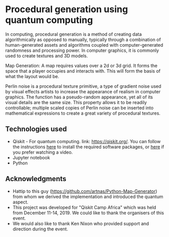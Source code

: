 # Procedural generation using quantum computing

In computing, procedural generation is a method of creating data algorithmically as opposed to manually, typically through a combination of human-generated assets and algorithms coupled with computer-generated randomness and processing power. In computer graphics, it is commonly used to create textures and 3D models.

Map Generation: A map requires values over a 2d or 3d grid. It forms the space that a player occupies and interacts with. This will form the basis of what the layout would be.

Perlin noise is a procedural texture primitive, a type of gradient noise used by visual effects artists to increase the appearance of realism in computer graphics. The function has a pseudo-random appearance, yet all of its visual details are the same size. This property allows it to be readily controllable; multiple scaled copies of Perlin noise can be inserted into mathematical expressions to create a great variety of procedural textures.


## Technologies used

* Qiskit - For quantum computing. link: https://qiskit.org/.  You can follow the instructions [here](https://qiskit.org/documentation/install.html) to install the required software packages, or [here](https://www.youtube.com/watch?v=M4EkW4VwhcI&list=PLOFEBzvs-Vvp2xg9-POLJhQwtVktlYGbY&index=3) if you prefer watching a video.
* Jupyter notebook
* Python


## Acknowledgments

* Hattip to this guy (https://github.com/artnas/Python-Map-Generator) from whom we derived the implementation and introduced the quantum aspect. 
* This project was developed for "Qiskit Camp Africa" which was held from December 11-14, 2019. We could like to thank the organisers of this event.
* We would also like to thank Ken Nixon who provided support and direction during the event.
